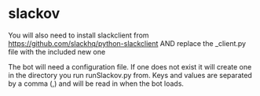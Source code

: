 # slackov

You will also need to install slackclient from https://github.com/slackhq/python-slackclient
AND replace the _client.py file with the included new one

The bot will need a configuration file. If one does not exist it will create one in the directory 
you run runSlackov.py from. Keys and values are separated by a comma (,) and will be read in when
the bot loads.